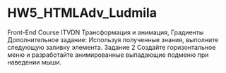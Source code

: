 # HW5_HTMLAdv_Ludmila
Front-End Course
ITVDN
Трансформация и анимация, Градиенты
Дополнительное задание: Используя полученные знания, выполните следующую заливку элемента.
Задание 2
Создайте горизонтальное меню и разработайте анимированные выпадающие подменю при наведении
мыши.
